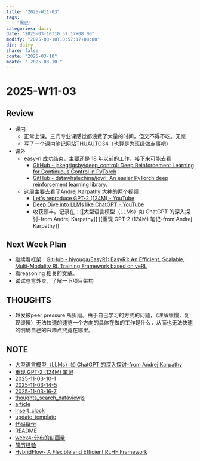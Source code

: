 ```yaml
---
title: "2025-W11-03"
tags:
  - "周记"
categories: dairy
date: "2025-03-10T10:57:17+08:00"
modify: "2025-03-10T10:57:17+08:00"
dir: dairy
share: false
cdate: "2025-03-10"
mdate: " 2025-03-10 "
---
```


# 2025-W11-03

## Review

- 课内
    - 正常上课。三门专业课感觉都浪费了大量的时间，但又不得不吃。无奈
    - 写了一个课内笔记网站[THUAUTO34](https://tendourisu.github.io/THUAUTO34/)（也算是为班级做点事吧）
- 课外
    - easy-rl 成功结束，主要还是 18 年以前的工作，接下来可能去看
        - [GitHub - jakegrigsby/deep\_control: Deep Reinforcement Learning for Continuous Control in PyTorch](https://github.com/jakegrigsby/deep_control)
        - [GitHub - datawhalechina/joyrl: An easier PyTorch deep reinforcement learning library.](https://github.com/datawhalechina/joyrl/)
    - 这周主要去看了Andrej Karpathy 大神的两个视频：
        - [Let's reproduce GPT-2 (124M) - YouTube](https://www.youtube.com/watch?v=l8pRSuU81PU)
        - [Deep Dive into LLMs like ChatGPT - YouTube](https://www.youtube.com/watch?v=7xTGNNLPyMI)
        - 收获颇丰。记录在：[[大型语言模型（LLMs）如 ChatGPT 的深入探讨-from Andrej Karpathy]] [[重现 GPT-2 (124M) 笔记-from Andrej Karpathy]]
## Next Week Plan
- 继续看框架：[GitHub - hiyouga/EasyR1: EasyR1: An Efficient, Scalable, Multi-Modality RL Training Framework based on veRL](https://github.com/hiyouga/EasyR1)
- 看reasoning 相关的文章。
- 试试苍穹外卖，了解一下项目架构
## THOUGHTS
- 越发被peer pressure 所折磨。由于自己学习的方式的问题，（理解缓慢，复现缓慢）无法快速的速览一个方向的具体在做的工作是什么，从而也无法快速的明确自己的兴趣点究竟在哪里。
##  NOTE

- [大型语言模型（LLMs）如 ChatGPT 的深入探讨-from Andrej Karpathy](app://obsidian.md/Andrej%20Karpathy/%E5%A4%A7%E5%9E%8B%E8%AF%AD%E8%A8%80%E6%A8%A1%E5%9E%8B%EF%BC%88LLMs%EF%BC%89%E5%A6%82%20ChatGPT%20%E7%9A%84%E6%B7%B1%E5%85%A5%E6%8E%A2%E8%AE%A8-from%20Andrej%20Karpathy.md)
- [重现 GPT-2 (124M) 笔记](app://obsidian.md/Andrej%20Karpathy/%E9%87%8D%E7%8E%B0%20GPT-2%20\(124M\)%20%E7%AC%94%E8%AE%B0.md)
- [2025-11-03-10-1](app://obsidian.md/dairy/daily/2025-11-03-10-1.md)
- [2025-11-03-14-5](app://obsidian.md/dairy/daily/2025-11-03-14-5.md)
- [2025-11-03-16-7](app://obsidian.md/dairy/daily/2025-11-03-16-7.md)
- [thoughts_search_dataviewjs](app://obsidian.md/zob_config/js/thoughts_search_dataviewjs.md)
- [article](app://obsidian.md/zob_config/template/article.md)
- [insert_clock](app://obsidian.md/zob_config/template/insert_clock.md)
- [update_template](app://obsidian.md/zob_config/template/update_template.md)
- [代码备份](app://obsidian.md/zob_config/template/%E4%BB%A3%E7%A0%81%E5%A4%87%E4%BB%BD.md)
- [README](app://obsidian.md/zob_config/README.md)
- [week4-分布的刻画量](app://obsidian.md/%E5%A4%A7%E4%BA%8C%E4%B8%8A/%E6%A6%82%E7%8E%87%E8%AE%BA%E4%B8%8E%E6%95%B0%E7%90%86%E7%BB%9F%E8%AE%A1/week4-%E5%88%86%E5%B8%83%E7%9A%84%E5%88%BB%E7%94%BB%E9%87%8F.md)
- [简历经验](app://obsidian.md/%E7%AE%80%E5%8E%86%E7%BB%8F%E9%AA%8C.md)
- [HybridFlow- A Flexible and Efficient RLHF Framework](app://obsidian.md/%E8%AE%BA%E6%96%87%E9%98%85%E8%AF%BB/HybridFlow-%20A%20Flexible%20and%20Efficient%20RLHF%20Framework.md)